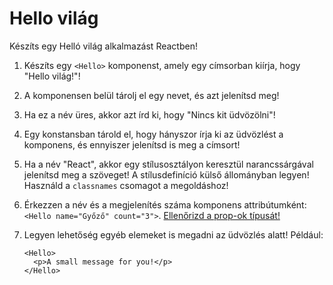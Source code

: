 # Hello világ

Készíts egy Helló világ alkalmazást Reactben!

1. Készíts egy `<Hello>` komponenst, amely egy címsorban kiírja, hogy "Hello világ!"!
2. A komponensen belül tárolj el egy nevet, és azt jelenítsd meg!
3. Ha ez a név üres, akkor azt írd ki, hogy "Nincs kit üdvözölni"!
4. Egy konstansban tárold el, hogy hányszor írja ki az üdvözlést a komponens, és ennyiszer jelenítsd is meg a címsort!
5. Ha a név "React", akkor egy stílusosztályon keresztül narancssárgával jelenítsd meg a szöveget! A stílusdefiníció külső állományban legyen! Használd a `classnames` csomagot a megoldáshoz!
6. Érkezzen a név és a megjelenítés száma komponens attribútumként: `<Hello name="Győző" count="3">`. [Ellenőrizd a prop-ok típusát!](https://reactjs.org/docs/typechecking-with-proptypes.html#function-components)
7. Legyen lehetőség egyéb elemeket is megadni az üdvözlés alatt! Például:

   ```JSX
   <Hello>
     <p>A small message for you!</p>
   </Hello>
   ```
